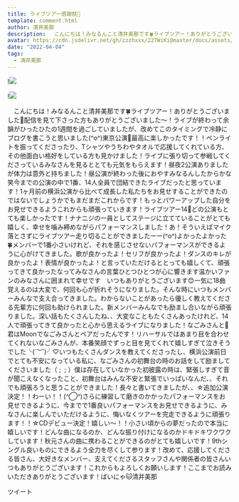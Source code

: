 ```yaml
---
title: ライブツアー感謝祭🎂
template: comment.html
author: 清井美那
description: 　こんにちは！みなるんこと清井美那です🍀ライブツアー！ありがとうございました🎉配信を見て下さった方もありがとうございました〜！ライブが終わって余韻がひったひたの1週間を過ごしていましたが、改めてこのタ...
avatar: https://cdn.jsdelivr.net/gh/zzzhxxx/227WiKi@master/docs/assets/photo/avatar/mina.jpg
date: "2022-04-04"
tags:
  - 清井美那
---
```


!![](https://cdn.jsdelivr.net/gh/227WiKi/227WiKi-image@master/blog-image/mina-2022-04-04_1.jpg)

!![](https://cdn.jsdelivr.net/gh/227WiKi/227WiKi-image@master/blog-image/mina-2022-04-04_2.jpg)


　こんにちは！みなるんこと清井美那です🍀ライブツアー！ありがとうございました🎉配信を見て下さった方もありがとうございました〜！ライブが終わって余韻がひったひたの1週間を過ごしていましたが、改めてこのタイミングで冷静にブログを書こうと思いました(^o^)東京公演🗼最高に楽しかったです！！ペンライトを振ってくださったり、Tシャツやうちわやタオルで応援してくれている方、その他面白い格好をしている方も見かけました！ライブに張り切って参戦してくださっているみなさんを見るととても元気をもらえます！昼夜2公演ありましたが体力は意外と持ちました！昼公演が終わった後におやすみなるんしたからかな笑今までの公演の中で1番、14人全員で団結できたライブだったと思っています！1ヶ月前の横浜公演から比べて成長した私たちをお見せすることができたのではないでしょうかでもまだまだこれからです！もっとパワーアップした自分をお見せできるようこれからも頑張っていきます！ライブツアー14🌈どの公演もとても楽しかったです！ナナニジの一員としてステージに立てていることがとても嬉しく、幸せを噛み締めながらパフォーマンスしました！あ！そういえばマイク落とさずにライブツアー走り切ることができましたーー(^o^)よかったよかった🍀メンバーで1番小さいけれど、それを感じさせないパフォーマンスができるように心がけてきました。歌が良かったよ！セリフが良かったよ！ダンスのキレが良かったよ！表情が良かったよ！と言っていただけるととっても嬉しくて、頑張ってきて良かったなってみなさんの言葉ひとつひとつが心に響きます温かいファンのみなさんに囲まれて幸せです　いつもありがとうございます😊一気に18曲覚えるのは大変で、何回も心が折れそうになりました。そんな時にいつもメンバーみんなで支え合ってきました。わからないことがあったら優しく教えてくださる先輩方に何回も助けられました。新メンバーみんなでも励まし合いながら頑張りました。深い話もたくさんしたね、、大変なこともたくさんあったけれど、14人で頑張ってきて良かったと心から思えるライブになりました！なごみさんと🦋君はMoonでなごみさんとペアだったんです！リハーサルではあまり目を合わせてくれないなごみさんが、本番笑顔でずっと目を見てくれて嬉しすぎて泣きそうでした╰(*´︶`*)╯♡いつもたくさんダンスを教えてくださったし、横浜公演前日でとても不安になっている私に、なごみさんの初舞台の時のお話をして励ましてくださいました（ ;  ; ）僕は存在していなかった初披露の時は、緊張しすぎて音が聞こえなくなったこと、初舞台はみんな不安と緊張でいっぱいなんだ、、それでも頑張ろうと思うことができました！長々と書いてきましたが、、☆追加公演決定！！わーい！！(*^◯^*)さらに練習して磨きのかかったパフォーマンスをお見せできるように、今までで1番良いパフォーマンスをお見せできるように、みなさんに楽しんでいただけるように、悔いなくツアーを完走できるように頑張ります！！☆CDデビュー決定！嬉しい〜！！小さい頃からの夢だったので本当に嬉しいです！どんな曲になるのか、どんな振り付けになるのかドキドキワクワクしています！秋元さんの曲に携わることができるのがとても嬉しいです！9thシングル良いものにできるよう全力を尽くして参ります！改めて、応援してくださる皆さん、大好きなメンバー、支えてくださるスタッフさんや関係者の皆さんいつもありがとうございます！これからもよろしくお願いします！ここまでお読みいただきありがとうございます！ばいにゃ🐱清井美那


ツイート



